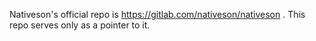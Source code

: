 Nativeson's official repo is https://gitlab.com/nativeson/nativeson . This repo serves only as a pointer to it.
